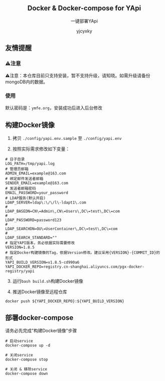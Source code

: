 <h2 align="center">Docker & Docker-compose for YApi</h2>
<p align="center">一键部署YApi</p>

<p align="center">yjcyxky <yjcyxky@163.com> </p>

## 友情提醒
### ⚠️注意
⚠️注意：本仓库目前只支持安装，暂不支持升级，请知晓。如需升级请备份mongoDB内的数据。

### 使用
默认密码是：`ymfe.org`，安装成功后进入后台修改

## 构建Docker镜像
1. 拷贝 `./config/yapi.env.sample` 至 `./config/yapi.env`

2. 按照实际需求修改如下变量：
```
# 日子目录
LOG_PATH=/tmp/yapi.log
# 管理员邮箱
ADMIN_EMAIL=example@163.com
# 绑定邮件发送者邮箱
SENDER_EMAIL=example@163.com
# 发送者邮箱密码
EMAIL_PASSWORD=your_password
# LDAP服务(默认开启)
LDAP_SERVER=ldap\:\/\/l\-ldapt1\.com
# 
LDAP_BASEDN=CN\=Admin\,CN\=Users\,DC\=test\,DC\=com
# 
LDAP_PASSWORD=password123
# 
LDAP_SEARCHDN=OU\=UserContainer\,DC\=test\,DC\=com
# 
LDAP_SEARCH_STANDARD=""
# 指定YAPI版本，务必依据实际需要修改
VERSION=1.8.5
# 指定Docker构建镜像的Tag，依据Version修改。建议采用{VERSION}-{COMMIT_ID}的形式
YAPI_BUILD_VERSION=v1.8.5-cd990a6
YAPI_DOCKER_REPO=registry.cn-shanghai.aliyuncs.com/pgx-docker-registry/yapi
```

3. 运行`bash build.sh`构建Docker镜像

4. 推送Docker镜像至远程仓库
```
docker push ${YAPI_DOCKER_REPO}:${YAPI_BUILD_VERSION}
```

## 部署docker-compose
请务必先完成"构建Docker镜像"步骤
```
# 启动service
docker-compose up -d

# 关闭service
docker-compose stop

# 关闭 & 移除service
docker-compose down
```